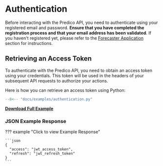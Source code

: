 # Authentication

Before interacting with the Predico API, you need to authenticate using your registered email and password.
**Ensure that you have completed the registration process and that your email address has been validated**. 
If you haven't registered yet, please refer to the [Forecaster Application](application.md) section for instructions.

## Retrieving an Access Token

To authenticate with the Predico API, you need to obtain an access token using your credentials. This token will be used in the headers of your subsequent API requests to authorize your actions.

Here is how you can retrieve an access token using Python:

```python title="authentication.py"
--8<-- "docs/examples/authentication.py"
```

<a href="../examples/authentication.py" download="authentication.py"><b>Download Full Example</b></a>

### JSON Example Response 
??? example "Click to view Example Response"

    ```json
    {
      "access": "jwt_access_token",
      "refresh": "jwt_refresh_token"
    }
    ```


